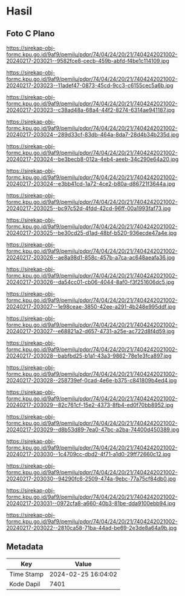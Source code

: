 # Hasil

## Foto C Plano

https://sirekap-obj-formc.kpu.go.id/9af9/pemilu/pdpr/74/04/24/20/21/7404242021002-20240217-203021--9582fce8-cecb-459b-abfd-f4be1c114109.jpg

https://sirekap-obj-formc.kpu.go.id/9af9/pemilu/pdpr/74/04/24/20/21/7404242021002-20240217-203023--11adef47-0873-45cd-9cc3-c6155cec5a6b.jpg

https://sirekap-obj-formc.kpu.go.id/9af9/pemilu/pdpr/74/04/24/20/21/7404242021002-20240217-203023--c38ad48a-68a4-44f2-8274-6314ae941187.jpg

https://sirekap-obj-formc.kpu.go.id/9af9/pemilu/pdpr/74/04/24/20/21/7404242021002-20240217-203024--289d33cf-83db-464a-8da7-28d4b34b235d.jpg

https://sirekap-obj-formc.kpu.go.id/9af9/pemilu/pdpr/74/04/24/20/21/7404242021002-20240217-203024--be3becb8-012a-4eb4-aeeb-34c290e64a20.jpg

https://sirekap-obj-formc.kpu.go.id/9af9/pemilu/pdpr/74/04/24/20/21/7404242021002-20240217-203024--e3bb41cd-1a72-4ce2-b80a-d86721f3644a.jpg

https://sirekap-obj-formc.kpu.go.id/9af9/pemilu/pdpr/74/04/24/20/21/7404242021002-20240217-203025--bc97c52d-4fdd-42cd-96ff-00a1993faf73.jpg

https://sirekap-obj-formc.kpu.go.id/9af9/pemilu/pdpr/74/04/24/20/21/7404242021002-20240217-203025--be30cd25-d1ad-48bf-b520-936ecde47a4e.jpg

https://sirekap-obj-formc.kpu.go.id/9af9/pemilu/pdpr/74/04/24/20/21/7404242021002-20240217-203026--ae8a98d1-858c-457b-a7ca-ac648aeafa36.jpg

https://sirekap-obj-formc.kpu.go.id/9af9/pemilu/pdpr/74/04/24/20/21/7404242021002-20240217-203026--da54cc01-cb06-4044-8af0-f3f251606dc5.jpg

https://sirekap-obj-formc.kpu.go.id/9af9/pemilu/pdpr/74/04/24/20/21/7404242021002-20240217-203027--1e98ceae-3850-42ee-a291-4b248e995ddf.jpg

https://sirekap-obj-formc.kpu.go.id/9af9/pemilu/pdpr/74/04/24/20/21/7404242021002-20240217-203027--e68821a2-d657-4731-a25e-ac722d8f4d59.jpg

https://sirekap-obj-formc.kpu.go.id/9af9/pemilu/pdpr/74/04/24/20/21/7404242021002-20240217-203028--babfbd25-b1a1-43a3-9862-78e1e3fca897.jpg

https://sirekap-obj-formc.kpu.go.id/9af9/pemilu/pdpr/74/04/24/20/21/7404242021002-20240217-203028--258739ef-0cad-4e6e-b375-c841809b4ed4.jpg

https://sirekap-obj-formc.kpu.go.id/9af9/pemilu/pdpr/74/04/24/20/21/7404242021002-20240217-203029--82c761cf-15e2-4373-8fb4-ed0f70bb8952.jpg

https://sirekap-obj-formc.kpu.go.id/9af9/pemilu/pdpr/74/04/24/20/21/7404242021002-20240217-203029--d8b53d89-7ea0-47bc-a2ba-74400d450389.jpg

https://sirekap-obj-formc.kpu.go.id/9af9/pemilu/pdpr/74/04/24/20/21/7404242021002-20240217-203030--1c4709cc-dbd2-4f71-a1d0-29ff72660c12.jpg

https://sirekap-obj-formc.kpu.go.id/9af9/pemilu/pdpr/74/04/24/20/21/7404242021002-20240217-203030--94290fc6-2509-474a-9ebc-77a75cf84db0.jpg

https://sirekap-obj-formc.kpu.go.id/9af9/pemilu/pdpr/74/04/24/20/21/7404242021002-20240217-203031--0972cfa8-a660-40b3-81be-dda9100ebb94.jpg

https://sirekap-obj-formc.kpu.go.id/9af9/pemilu/pdpr/74/04/24/20/21/7404242021002-20240217-203022--2810ca58-71ba-44ad-be69-2e3de8a64a9b.jpg


## Metadata

| Key        | Value               |
| ---------- | ------------------- |
| Time Stamp | 2024-02-25 16:04:02 |
| Kode Dapil | 7401                |



